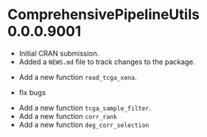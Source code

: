 # ComprehensivePipelineUtils 0.0.0.9001

* Initial CRAN submission.
* Added a `NEWS.md` file to track changes to the package.
- Add a new function `read_tcga_xena`.
* fix bugs
- Add a new function `tcga_sample_filter`.
- Add a new function `corr_rank`
- Add a new function `deg_corr_selection`
